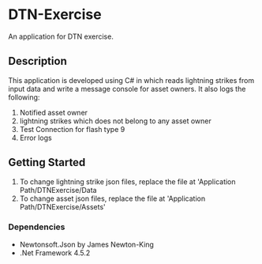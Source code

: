 # DTN-Exercise
An application for DTN exercise.

## Description

This application is developed using C# in which reads lightning strikes from input data and write a message console for asset owners.
It also logs the following: 
1. Notified asset owner
2. lightning strikes which does not belong to any asset owner
3. Test Connection for flash type 9
4. Error logs

## Getting Started
1. To change lightning strike json files, replace the file at 'Application Path/DTNExercise/Data
2. To change asset json files, replace the file at 'Application Path/DTNExercise/Assets'

### Dependencies

* Newtonsoft.Json by James Newton-King
* .Net Framework 4.5.2
